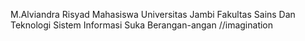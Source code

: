 M.Alviandra Risyad 
Mahasiswa Universitas Jambi
Fakultas Sains Dan Teknologi
Sistem Informasi 
Suka Berangan-angan //imagination
<!---
alviandra12/alviandra12 is a ✨ special ✨ repository because its `README.md` (this file) appears on your GitHub profile.
You can click the Preview link to take a look at your changes.
--->
